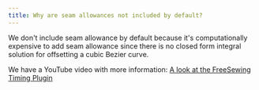 ```yaml
---
title: Why are seam allowances not included by default?
---
```


We don't include seam allowance by default because it's computationally expensive to add seam allowance since there is no closed form integral solution for offsetting a cubic Bezier curve.

We have a YouTube video with more information: [A look at the FreeSewing Timing Plugin](https://youtu.be/pn6w-O6nFbI)